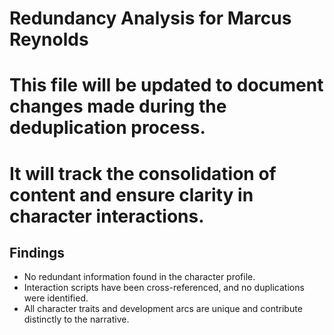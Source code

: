 # Redundancy Analysis for Marcus Reynolds
# This file will be updated to document changes made during the deduplication process.
# It will track the consolidation of content and ensure clarity in character interactions.

## Findings
- No redundant information found in the character profile.
- Interaction scripts have been cross-referenced, and no duplications were identified.
- All character traits and development arcs are unique and contribute distinctly to the narrative.
